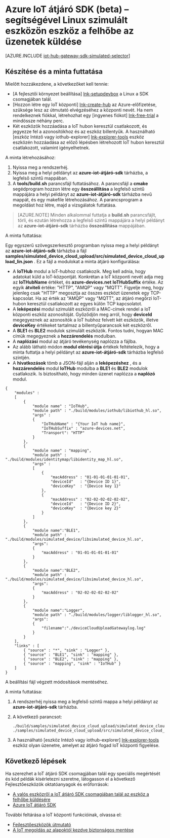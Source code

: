 <properties
    pageTitle="Hasonlóan a IoT átjáró SDK rendelkező eszköz |} Microsoft Azure"
    description="Azure IoT átjáró SDK forgatókönyv Linux használatával az Azure IoT átjáró SDK használatával a szimulált eszközről küldő telemetriai mutatja be."
    services="iot-hub"
    documentationCenter=""
    authors="chipalost"
    manager="timlt"
    editor=""/>

<tags
     ms.service="iot-hub"
     ms.devlang="cpp"
     ms.topic="article"
     ms.tgt_pltfrm="na"
     ms.workload="na"
     ms.date="08/29/2016"
     ms.author="andbuc"/>


# <a name="azure-iot-gateway-sdk-beta--send-device-to-cloud-messages-with-a-simulated-device-using-linux"></a>Azure IoT átjáró SDK (beta) – segítségével Linux szimulált eszközön eszköz a felhőbe az üzenetek küldése

[AZURE.INCLUDE [iot-hub-gateway-sdk-simulated-selector](../../includes/iot-hub-gateway-sdk-simulated-selector.md)]

## <a name="build-and-run-the-sample"></a>Készítése és a minta futtatása

Mielőtt hozzákezdene, a következőket kell tennie:

- [A fejlesztői környezet beállítása] [ lnk-setupdevbox] a Linux a SDK csomagjában talál.
- [Hozzon létre egy IoT központi] [ lnk-create-hub] az Azure-előfizetése, szüksége lesz az útmutató elvégzéséhez a központi nevét. Ha nem rendelkeznek fiókkal, létrehozhat egy [ingyenes fiókot] [ lnk-free-trial] a mindössze néhány perc.
- Két eszközök hozzáadása a IoT hubon keresztül csatlakozott, és jegyezze fel a azonosítókhoz és az eszköz billentyűk. A használható [eszköz Intéző vagy iothub-explorer] [ lnk-explorer-tools] eszköz eszközén hozzáadása az előző lépésben létrehozott IoT hubon keresztül csatlakozott, valamint igényelhetnek.

A minta létrehozásához:

1. Nyissa meg a rendszerhéj.
2. Nyissa meg a helyi példányt az **azure-iot-átjáró-sdk** tárházba, a legfelső szintű mappában.
3. A **tools/build.sh** parancsfájl futtatásához. A parancsfájl a **cmake** segédprogram hozzon létre egy **összeállítása** a legfelső szintű mappájára a helyi példányt az **azure-iot-átjáró-sdk** tárházba nevű mappát, és egy makefile létrehozásához. A parancsprogram a megoldást hoz létre, majd a vizsgálatok futtatása.

> [AZURE.NOTE]  Minden alkalommal futtatja a **build.sh** parancsfájlt, törli, és ezután létrehozza a legfelső szintű mappájára a helyi példányt az **azure-iot-átjáró-sdk** tárházba **összeállítása** mappájában.

A minta futtatása:

Egy egyszerű szövegszerkesztő programban nyissa meg a helyi példányt az **azure-iot-átjáró-sdk** tárházba a fájl **samples/simulated_device_cloud_upload/src/simulated_device_cloud_upload_lin.json** . Ez a fájl a modulokat a minta átjáró konfigurálása:

- A **IoTHub** modul a IoT-hubhoz csatlakozik. Meg kell adnia, hogy adatokat küld a IoT-központját. Konkrétan a IoT központi nevét adja meg az **IoTHubName** értéket, és **azure-devices.net** **IoTHubSuffix** értéke. Az egyik **átviteli** értéke: "HTTP", "AMQP" vagy "MQTT". Figyelje meg, hogy jelenleg csak "HTTP" megosztja az összes eszközt üzenetek egy TCP-kapcsolat. Ha az érték az "AMQP" vagy "MQTT", az átjáró megőrzi IoT-hubon keresztül csatlakozott az egyes külön TCP kapcsolatot.
- A **leképezési** modul szimulált eszközről a MAC-címek rendel a IoT központi eszköz azonosítóját. Győződjön meg arról, hogy **deviceId** megegyeznek az azonosítók a IoT hubhoz felvett két eszközök, illetve **deviceKey** értékeket tartalmaz a billentyűparancsok két eszközről.
- A **BLE1** és **BLE2** modulok szimulált eszközök. Fontos tudni, hogyan MAC címük megegyeznek a **hozzárendelés** modulban.
- A **naplózási** modul az átjáró tevékenység naplózza a fájlba.
- Az alább látható módon **modul elérési útja** értékek feltételezik, hogy a minta futtatja a helyi példányt az **azure-iot-átjáró-sdk** tárházba legfelső szintjén.
- A **hivatkozások** tömb a JSON-fájl alján a **leképezéshez** , és a **hozzárendelés** modul **IoTHub** modulba a **BLE1** és **BLE2** modulok csatlakozik. Is biztosítható, hogy minden üzenet naplózza a **naplózó** modul.

```
{
    "modules" :
    [ 
        {
            "module name" : "IoTHub",
            "module path" : "./build/modules/iothub/libiothub_hl.so",
            "args" : 
            {
                "IoTHubName" : "{Your IoT hub name}",
                "IoTHubSuffix" : "azure-devices.net",
                "Transport": "HTTP"
            }
        },
        {
            "module name" : "mapping",
            "module path" : "./build/modules/identitymap/libidentity_map_hl.so",
            "args" : 
            [
                {
                    "macAddress" : "01-01-01-01-01-01",
                    "deviceId"   : "{Device ID 1}",
                    "deviceKey"  : "{Device key 1}"
                },
                {
                    "macAddress" : "02-02-02-02-02-02",
                    "deviceId"   : "{Device ID 2}",
                    "deviceKey"  : "{Device key 2}"
                }
            ]
        },
        {
            "module name":"BLE1",
            "module path" : "./build/modules/simulated_device/libsimulated_device_hl.so",
            "args":
            {
                "macAddress" : "01-01-01-01-01-01"
            }
        },
        {
            "module name":"BLE2",
            "module path" : "./build/modules/simulated_device/libsimulated_device_hl.so",
            "args":
            {
                "macAddress" : "02-02-02-02-02-02"
            }
        },
        {
            "module name":"Logger",
            "module path" : "./build/modules/logger/liblogger_hl.so",
            "args":
            {
                "filename":"./deviceCloudUploadGatewaylog.log"
            }
        }
    ],
    "links" : [
        { "source" : "*", "sink" : "Logger" },
        { "source" : "BLE1", "sink" : "mapping" },
        { "source" : "BLE2", "sink" : "mapping" },
        { "source" : "mapping", "sink" : "IoTHub" }
    ]
}

```

A beállítási fájl végzett módosítások mentéséhez.

A minta futtatása:

1. A rendszerhéj nyissa meg a legfelső szintű mappa a helyi példányt az **azure-iot-átjáró-sdk** tárházba.
2. A következő parancsot:

    ```
    ./build/samples/simulated_device_cloud_upload/simulated_device_cloud_upload_sample ./samples/simulated_device_cloud_upload/src/simulated_device_cloud_upload_lin.json
    ```

3. A használható [eszköz Intéző vagy iothub-explorer] [ lnk-explorer-tools] eszköz olyan üzenetre, amelyet az átjáró fogad IoT központi figyelése.

## <a name="next-steps"></a>Következő lépések

Ha szerezhet a IoT átjáró SDK csomagjában talál egy speciális megértését és kód példák kísérletezni szeretne, látogasson el a következő Fejlesztőeszközök oktatóanyagok és erőforrások:

- [A valós eszközről a IoT átjáró SDK csomagjában talál az eszköz a felhőbe küldésére][lnk-physical-device]
- [Azure IoT átjáró SDK][lnk-gateway-sdk]

További feltárása a IoT központi funkcióinak, olvassa el:

- [Fejlesztőeszközök útmutató][lnk-devguide]
- [A IoT megoldás az alapoktól kezdve biztonságos mentése][lnk-securing]

<!-- Links -->
[lnk-setupdevbox]: https://github.com/Azure/azure-iot-gateway-sdk/blob/master/doc/devbox_setup.md
[lnk-free-trial]: https://azure.microsoft.com/pricing/free-trial/
[lnk-explorer-tools]: https://github.com/Azure/azure-iot-sdks/blob/master/doc/manage_iot_hub.md
[lnk-gateway-sdk]: https://github.com/Azure/azure-iot-gateway-sdk/

[lnk-physical-device]: iot-hub-gateway-sdk-physical-device.md

[lnk-devguide]: iot-hub-devguide.md
[lnk-securing]: iot-hub-security-ground-up.md
[lnk-create-hub]: iot-hub-create-through-portal.md
